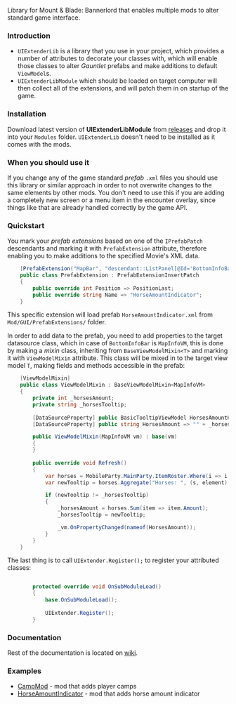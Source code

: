 Library for Mount & Blade: Bannerlord that enables multiple mods to alter standard game interface.

### Introduction
* `UIExtenderLib` is a library that you use in your project, which provides a number of attributes to decorate your classes with, which will
enable those classes to alter _Gauntlet_ prefabs and make additions to default `ViewModel`s.
* `UIExtenderLibModule` which should be loaded on target computer will then collect all of the extensions, and will patch them in on startup of the game.

### Installation
Download latest version of __UIExtenderLibModule__ from [releases](https://github.com/shdwp/UIExtenderLib/releases) and drop it into your `Modules` folder. `UIExtenderLib` doesn't need to be installed as it comes with the mods.

### When you should use it
If you change any of the game standard _prefab_ `.xml` files you should use this library or similar approach in order to not overwrite changes to the same elements by other mods.
You don't need to use this if you are adding a completely new screen or a menu item in the encounter overlay, since things like that are already handled correctly by the game API.

### Quickstart
You mark your _prefab extensions_ based on one of the `IPrefabPatch` descendants and marking it with `PrefabExtension` attribute, therefore enabling you to make additions to the specified Movie's XML data.

```cs
    [PrefabExtension("MapBar", "descendant::ListPanel[@Id='BottomInfoBar']/Children")]
    public class PrefabExtension : PrefabExtensionInsertPatch
    {
        public override int Position => PositionLast;
        public override string Name => "HorseAmountIndicator";
    }
```
This specific extension will load prefab `HorseAmountIndicator.xml` from `Mod/GUI/PrefabExtensions/` folder.

In order to add data to the prefab, you need to add properties to the target datasource class, which in case of `BottomInfoBar` is `MapInfoVM`, this is done by making a _mixin_ class, inheriting from `BaseViewModelMixin<T>` and marking it with `ViewModelMixin` attribute. This class will be mixed in to the target view model `T`, making fields and methods accessible in the prefab:

```cs
    [ViewModelMixin]
    public class ViewModelMixin : BaseViewModelMixin<MapInfoVM>
    {
        private int _horsesAmount;
        private string _horsesTooltip;
        
        [DataSourceProperty] public BasicTooltipViewModel HorsesAmountHint => new BasicTooltipViewModel(() => _horsesTooltip);
        [DataSourceProperty] public string HorsesAmount => "" + _horsesAmount;

        public ViewModelMixin(MapInfoVM vm) : base(vm)
        {
        }
        
        public override void Refresh()
        {
            var horses = MobileParty.MainParty.ItemRoster.Where(i => i.EquipmentElement.Item.ItemCategory.Id == new MBGUID(671088673));
            var newTooltip = horses.Aggregate("Horses: ", (s, element) => $"{s}\n{element.EquipmentElement.Item.Name}: {element.Amount}");

            if (newTooltip != _horsesTooltip)
            {
                _horsesAmount = horses.Sum(item => item.Amount);
                _horsesTooltip = newTooltip;

                _vm.OnPropertyChanged(nameof(HorsesAmount));
            }
        }
    }
```

The last thing is to call `UIExtender.Register();` to register your attributed classes:
```cs

        protected override void OnSubModuleLoad()
        {
            base.OnSubModuleLoad();
            
            UIExtender.Register();
        }
```

### Documentation
Rest of the documentation is located on [wiki](https://github.com/shdwp/UIExtenderLib/wiki).


### Examples
* [CampMod](https://github.com/shdwp/BannerlordCampMod) - mod that adds player camps
* [HorseAmountIndicator](https://github.com/shdwp/BannerlordHorseAmountIndicatorMod) - mod that adds horse amount indicator
